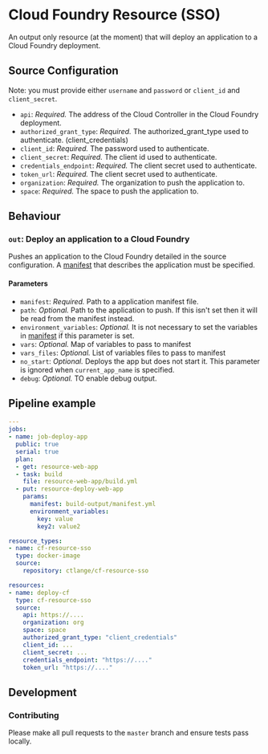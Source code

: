 # Cloud Foundry Resource (SSO)

An output only resource (at the moment) that will deploy an application to a
Cloud Foundry deployment.

## Source Configuration

Note: you must provide either `username` and `password` or `client_id` and `client_secret`.

* `api`: *Required.* The address of the Cloud Controller in the Cloud Foundry
  deployment.
* `authorized_grant_type`: *Required.* The authorized_grant_type used to authenticate. (client_credentials)
* `client_id`: *Required.* The password used to authenticate.
* `client_secret`: *Required.* The client id used to authenticate.
* `credentials_endpoint`: *Required.* The client secret used to authenticate.
* `token_url`: *Required.* The client secret used to authenticate.
* `organization`: *Required.* The organization to push the application to.
* `space`: *Required.* The space to push the application to.

## Behaviour

### `out`: Deploy an application to a Cloud Foundry

Pushes an application to the Cloud Foundry detailed in the source
configuration. A [manifest][cf-manifests] that describes the application must
be specified.

[cf-manifests]: http://docs.cloudfoundry.org/devguide/deploy-apps/manifest.html

#### Parameters

* `manifest`: *Required.* Path to a application manifest file.
* `path`: *Optional.* Path to the application to push. If this isn't set then
  it will be read from the manifest instead.
* `environment_variables`: *Optional.* It is not necessary to set the variables in [manifest][cf-manifests] if this parameter is set.
* `vars`: *Optional.* Map of variables to pass to manifest
* `vars_files`: *Optional.* List of variables files to pass to manifest
* `no_start`: *Optional.* Deploys the app but does not start it. This parameter is ignored when `current_app_name` is specified.
* `debug`: *Optional.* TO enable debug output.

## Pipeline example

```yaml
---
jobs:
- name: job-deploy-app
  public: true
  serial: true
  plan:
  - get: resource-web-app
  - task: build
    file: resource-web-app/build.yml
  - put: resource-deploy-web-app
    params:
      manifest: build-output/manifest.yml
      environment_variables:
        key: value
        key2: value2

resource_types:
- name: cf-resource-sso
  type: docker-image
  source:
    repository: ctlange/cf-resource-sso

resources:
- name: deploy-cf
  type: cf-resource-sso
  source:
    api: https://....
    organization: org
    space: space
    authorized_grant_type: "client_credentials"
    client_id: ...
    client_secret: ...
    credentials_endpoint: "https://...."
    token_url: "https://...."
```

## Development

### Contributing

Please make all pull requests to the `master` branch and ensure tests pass
locally.
